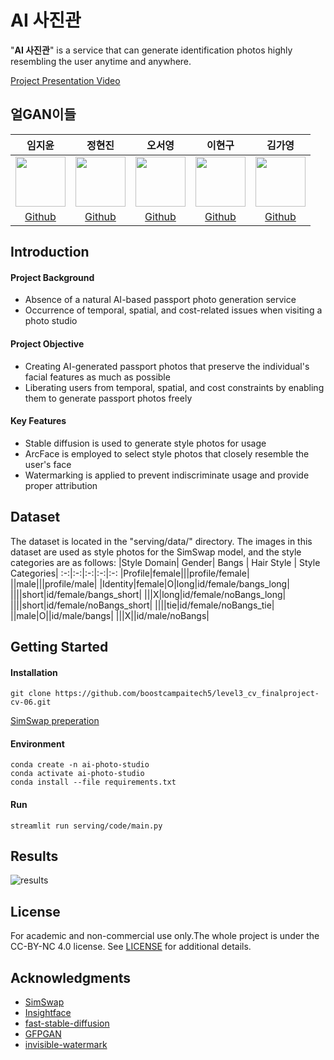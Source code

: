 # AI 사진관
"**AI 사진관**" is a service that can generate identification photos highly resembling the user anytime and anywhere.

[Project Presentation Video](https://www.youtube.com/watch?v=u7cyPepuSsQ)

## 얼GAN이들

임지윤|정현진|오서영|이현구|김가영|
:-:|:-:|:-:|:-:|:-:
<img src='https://avatars.githubusercontent.com/u/65935803?v=4' height=80 width=80px></img>|<img src='https://avatars.githubusercontent.com/u/67624124?v=4' height=80 width=80px></img>|<img src='https://avatars.githubusercontent.com/u/91474981?v=4' height=80 width=80px></img>|<img src='https://avatars.githubusercontent.com/u/101376814?v=4' height=80 width=80px></img>|<img src='https://avatars.githubusercontent.com/u/102473690?v=4g' height=80 width=80px></img>
[Github](https://github.com/JiyunIm00)|[Github](https://github.com/Hyunjin-Jung)|[Github](https://github.com/ohsy0512)|[Github](https://github.com/gurigoo)|[Github](https://github.com/GGrite)

## Introduction
#### Project Background
- Absence of a natural AI-based passport photo generation service
- Occurrence of temporal, spatial, and cost-related issues when visiting a photo studio

#### Project Objective
- Creating AI-generated passport photos that preserve the individual's facial features as much as possible
- Liberating users from temporal, spatial, and cost constraints by enabling them to generate passport photos freely

#### Key Features
-   Stable diffusion is used to generate style photos for usage
-   ArcFace is employed to select style photos that closely resemble the user's face
-   Watermarking is applied to prevent indiscriminate usage and provide proper attribution

## Dataset
The dataset is located in the "serving/data/" directory. The images in this dataset are used as style photos for the SimSwap model, and the style categories are as follows:
|Style Domain| Gender| Bangs | Hair Style | Style Categories|
:-:|:-:|:-:|:-:|:-:
|Profile|female|||profile/female|
||male|||profile/male|
|Identity|female|O|long|id/female/bangs_long|
||||short|id/female/bangs_short|
|||X|long|id/female/noBangs_long|
||||short|id/female/noBangs_short|
||||tie|id/female/noBangs_tie|
||male|O||id/male/bangs|
|||X||id/male/noBangs|


## Getting Started
#### Installation
```
git clone https://github.com/boostcampaitech5/level3_cv_finalproject-cv-06.git
```
[SimSwap preperation ](https://github.com/neuralchen/SimSwap/blob/main/docs/guidance/preparation.md)

#### Environment
```
conda create -n ai-photo-studio
conda activate ai-photo-studio
conda install --file requirements.txt
```	

#### Run
```
streamlit run serving/code/main.py
```

## Results
![results](https://github.com/boostcampaitech5/level3_cv_finalproject-cv-06/assets/67624124/40e865a4-c7fb-4493-877a-cdc2a22048ab)

## License
For academic and non-commercial use only.The whole project is under the CC-BY-NC 4.0 license. See [LICENSE](https://github.com/neuralchen/SimSwap/blob/main/LICENSE) for additional details.

## Acknowledgments
* [SimSwap](https://github.com/neuralchen/SimSwap/tree/main)
* [Insightface](https://github.com/deepinsight/insightface)
* [fast-stable-diffusion](https://github.com/TheLastBen/fast-stable-diffusion)
* [GFPGAN](https://github.com/TencentARC/GFPGAN)
* [invisible-watermark](https://github.com/ShieldMnt/invisible-watermark)
